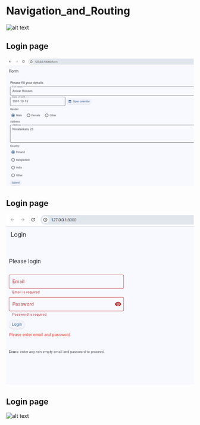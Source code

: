 # Navigation_and_Routing

![alt text](<Screenshot 2025-10-29 184517.png>)

## Login page

![alt text](<images/Screenshot 2025-10-29 184921.png>)

## Login page

![alt text](<Screenshot 2025-10-29 184730.png>)

## Login page

![alt text](<Screenshot 2025-10-29 184959.png>)
